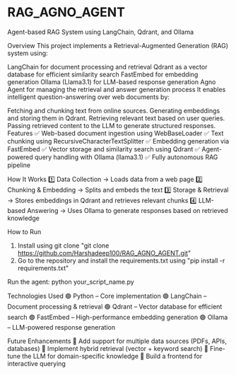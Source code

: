# RAG_AGNO_AGENT
Agent-based RAG System using LangChain, Qdrant, and Ollama

Overview
This project implements a Retrieval-Augmented Generation (RAG) system using:

LangChain for document processing and retrieval
Qdrant as a vector database for efficient similarity search
FastEmbed for embedding generation
Ollama (Llama3.1) for LLM-based response generation
Agno Agent for managing the retrieval and answer generation process
It enables intelligent question-answering over web documents by:

Fetching and chunking text from online sources.
Generating embeddings and storing them in Qdrant.
Retrieving relevant text based on user queries.
Passing retrieved content to the LLM to generate structured responses.
Features
✅ Web-based document ingestion using WebBaseLoader
✅ Text chunking using RecursiveCharacterTextSplitter
✅ Embedding generation via FastEmbed
✅ Vector storage and similarity search using Qdrant
✅ Agent-powered query handling with Ollama (llama3.1)
✅ Fully autonomous RAG pipeline

How It Works
1️⃣ Data Collection → Loads data from a web page
2️⃣ Chunking & Embedding → Splits and embeds the text
3️⃣ Storage & Retrieval → Stores embeddings in Qdrant and retrieves relevant chunks
4️⃣ LLM-based Answering → Uses Ollama to generate responses based on retrieved knowledge

How to Run
1) Install using git clone "git clone https://github.com/Harshadeep100/RAG_AGNO_AGENT.git"
2) Go to the repository and install the requirements.txt using "pip install -r requirements.txt"

Run the agent:
python your_script_name.py

Technologies Used
🟢 Python – Core implementation
🟢 LangChain – Document processing & retrieval
🟢 Qdrant – Vector database for efficient search
🟢 FastEmbed – High-performance embedding generation
🟢 Ollama – LLM-powered response generation

Future Enhancements
🚀 Add support for multiple data sources (PDFs, APIs, databases)
🚀 Implement hybrid retrieval (vector + keyword search)
🚀 Fine-tune the LLM for domain-specific knowledge
🚀 Build a frontend for interactive querying

